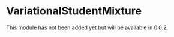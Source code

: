 VariationalStudentMixture
=========================

This module has not been added yet but will be available in 0.0.2.
